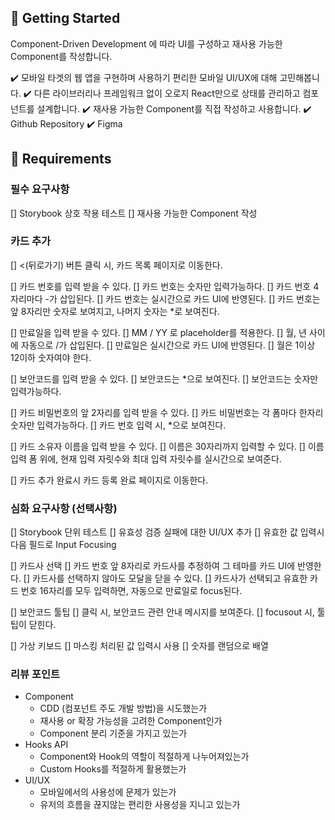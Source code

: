 ## 🚀 Getting Started

Component-Driven Development 에 따라 UI를 구성하고 재사용 가능한 Component를 작성합니다.

✔️ 모바일 타겟의 웹 앱을 구현하며 사용하기 편리한 모바일 UI/UX에 대해 고민해봅니다.
✔️ 다른 라이브러리나 프레임워크 없이 오로지 React만으로 상태를 관리하고 컴포넌트를 설계합니다.
✔️ 재사용 가능한 Component를 직접 작성하고 사용합니다.
✔️ Github Repository
✔️ Figma

## 📝 Requirements

### 필수 요구사항

[] Storybook 상호 작용 테스트
[] 재사용 가능한 Component 작성

### 카드 추가

[] <(뒤로가기) 버튼 클릭 시, 카드 목록 페이지로 이동한다.

[] 카드 번호를 입력 받을 수 있다.
[] 카드 번호는 숫자만 입력가능하다.
[] 카드 번호 4자리마다 -가 삽입된다.
[] 카드 번호는 실시간으로 카드 UI에 반영된다.
[] 카드 번호는 앞 8자리만 숫자로 보여지고, 나머지 숫자는 \*로 보여진다.

[] 만료일을 입력 받을 수 있다.
[] MM / YY 로 placeholder를 적용한다.
[] 월, 년 사이에 자동으로 /가 삽입된다.
[] 만료일은 실시간으로 카드 UI에 반영된다.
[] 월은 1이상 12이하 숫자여야 한다.

[] 보안코드를 입력 받을 수 있다.
[] 보안코드는 \*으로 보여진다.
[] 보안코드는 숫자만 입력가능하다.

[] 카드 비밀번호의 앞 2자리를 입력 받을 수 있다.
[] 카드 비밀번호는 각 폼마다 한자리 숫자만 입력가능하다.
[] 카드 번호 입력 시, \*으로 보여진다.

[] 카드 소유자 이름을 입력 받을 수 있다.
[] 이름은 30자리까지 입력할 수 있다.
[] 이름 입력 폼 위에, 현재 입력 자릿수와 최대 입력 자릿수를 실시간으로 보여준다.

[] 카드 추가 완료시 카드 등록 완료 페이지로 이동한다.

### 심화 요구사항 (선택사항)

[] Storybook 단위 테스트
[] 유효성 검증 실패에 대한 UI/UX 추가
[] 유효한 값 입력시 다음 필드로 Input Focusing

[] 카드사 선택
[] 카드 번호 앞 8자리로 카드사를 추정하여 그 테마를 카드 UI에 반영한다.
[] 카드사를 선택하지 않아도 모달을 닫을 수 있다.
[] 카드사가 선택되고 유효한 카드 번호 16자리를 모두 입력하면, 자동으로 만료일로 focus된다.

[] 보안코드 툴팁
[] 클릭 시, 보안코드 관련 안내 메시지를 보여준다.
[] focusout 시, 툴팁이 닫힌다.

[] 가상 키보드
[] 마스킹 처리된 값 입력시 사용
[] 숫자를 랜덤으로 배열

### 리뷰 포인트

- Component
  - CDD (컴포넌트 주도 개발 방법)을 시도했는가
  - 재사용 or 확장 가능성을 고려한 Component인가
  - Component 분리 기준을 가지고 있는가
- Hooks API
  - Component와 Hook의 역할이 적절하게 나누어져있는가
  - Custom Hooks를 적절하게 활용했는가
- UI/UX
  - 모바일에서의 사용성에 문제가 있는가
  - 유저의 흐름을 끊지않는 편리한 사용성을 지니고 있는가
